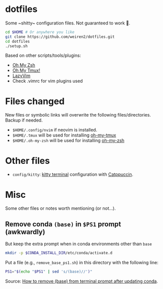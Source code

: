 # dotfiles

Some ~shitty~ configuration files. Not guaranteed to work 😬.

```sh
cd $HOME # Or anywhere you like
git clone https://github.com/weiren2/dotfiles.git
cd dotfiles
./setup.sh
```

Based on other scripts/tools/plugins:
- [Oh My Zsh][1]
- [Oh My Tmux!][2]
- [LazyVim][3]
- Check .vimrc for vim plugins used

# Files changed
New files or symbolic links will overwrite the following files/directories. Backup if needed.
- `$HOME/.config/nvim` if neovim is installed.
- `$HOME/.tmux` will be used for installing [oh-my-tmux][2]
- `$HOME/.oh-my-zsh` will be used for installing [oh-my-zsh][1]

# Other files
- `config/kitty`: [kitty terminal](https://sw.kovidgoyal.net/kitty/) configuration with [Catppuccin](https://github.com/catppuccin).

# Misc
Some other files or notes worth mentioning (or not...). 
## Remove conda `(base)` in `$PS1` prompt (awkwardly)
But keep the extra prompt when in conda environments other than `base`
```sh
mkdir -p $CONDA_INSTALL_DIR/etc/conda/activate.d
```
Put a file (e.g., `remove_base_ps1.sh`) in this directory with the following line:
```sh
PS1="$(echo "$PS1" | sed 's/(base)//')"
```
Source: [How to remove (base) from terminal prompt after updating conda][4].


[1]: https://github.com/ohmyzsh/ohmyzsh/
[2]: https://github.com/gpakosz/.tmux
[3]: https://github.com/LazyVim/LazyVim
[4]: https://stackoverflow.com/a/55172508
